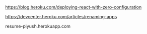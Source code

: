 https://blog.heroku.com/deploying-react-with-zero-configuration 

https://devcenter.heroku.com/articles/renaming-apps 

resume-piyush.herokuapp.com
